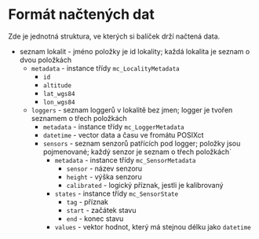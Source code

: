 # Formát načtených dat

Zde je jednotná struktura, ve kterých si balíček drží načtená data.

* seznam lokalit - jméno položky je id lokality; každá lokalita je seznam o dvou položkách
    * `metadata` - instance třídy `mc_LocalityMetadata`
        * `id`
        * `altitude`
        * `lat_wgs84`
        * `lon_wgs84`
    * `loggers` - seznam loggerů v lokalitě bez jmen; logger je tvořen seznamem o třech položkách
        * `metadata` - instance třídy `mc_LoggerMetadata`
        * `datetime` - vector data a času ve fromátu POSIXct
        * `sensors` - seznam senzorů patřících pod logger; položky jsou pojmenované; každý senzor je seznam o třech položkách`
            * `metadata` - instance třídy `mc_SensorMetadata`
                * `sensor` - název senzoru 
                * `height` - výška senzoru 
                * `calibrated` - logický příznak, jestli je kalibrovaný 
            * `states` - instance třídy `mc_SensorState`
                * `tag` - příznak 
                * `start` - začátek stavu 
                * `end` - konec stavu
            * `values` - vektor hodnot, který má stejnou délku jako `datetime` 
